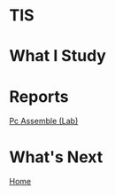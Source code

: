 # TIS
<h1>What I Study</h1>

<h1>Reports</h1>

<a href="">Pc Assemble (Lab)</a>

<h1>What's Next</h1>
<a href="https://github.com/chuahhw">Home</a>
